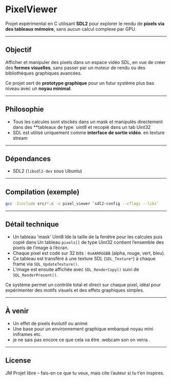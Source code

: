 # PixelViewer

Projet expérimental en C utilisant **SDL2** pour explorer le rendu de **pixels
via des tableaux mémoire**, sans aucun calcul complexe par GPU.

---

## Objectif

Afficher et manipuler des pixels dans un espace vidéo SDL, en vue de créer des
**formes visuelles**, sans passer par un moteur de rendu ou des bibliothèques
graphiques avancées.

Ce projet sert de **prototype graphique** pour un futur système plus bas niveau
avec un **noyau minimal**.

---

## Philosophie

-  Tous les calcules sont stockés dans un mask et manipulés directement
   dans des **tableaux de type `uint8 et recopié dans un tab Uint32  
-  SDL est utilisé uniquement comme **interface de sortie vidéo**.
   en texture stream 

---

## Dépendances

- SDL2 (`libsdl2-dev` sous Ubuntu)

---

## Compilation (exemple)

```bash
gcc -Iinclude src/*.c -o pixel_viewer `sdl2-config --cflags --libs`
```
---

## Détail technique

- Un tableau 'mask' Uint8 lde la taille de la fenêtre
    pour les calcules puis copié dans  Un tableau `pixels[]` de type Uint32
    contient l’ensemble  des pixels de l’image à l’écran.
- Chaque pixel est codé sur 32 bits : `0xAARRGGBB` (alpha, rouge, vert, bleu).
- Ce tableau est transféré à une texture SDL (`SDL_Texture*`)
   à chaque frame via `SDL_UpdateTexture()`.
- L’image est ensuite affichée avec `SDL_RenderCopy()`
   suivi de `SDL_RenderPresent()`.

Ce système permet un contrôle total et direct sur chaque pixel, idéal pour
expérimenter des motifs visuels et des effets graphiques simples.

---

## À venir

- Un effet de pixels évolutif ou animé
- Une base pour un environnement graphique embarqué noyau mini iniframes etc.
- je ne sais pas encore ce que cela va être .webcam son on verra .
---

## License
JM
Projet libre – fais-en ce que tu veux, mais cite l’auteur si tu t’en inspires.
